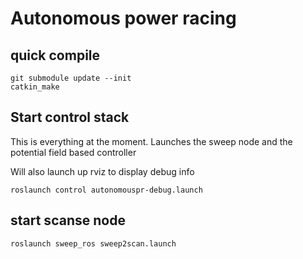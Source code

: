 # Autonomous power racing 

## quick compile
```
git submodule update --init
catkin_make
```

## Start control stack
This is everything at the moment. Launches the sweep node and the potential field based controller
 
Will also launch up rviz to display debug info

```
roslaunch control autonomouspr-debug.launch
```

## start scanse node
```
roslaunch sweep_ros sweep2scan.launch 
```


